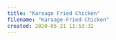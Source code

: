 ```yaml
---
title: "Karaage Fried Chicken"
filename: "Karaage-Fried-Chicken"
created: 2020-05-21 11:53:32
---
```

